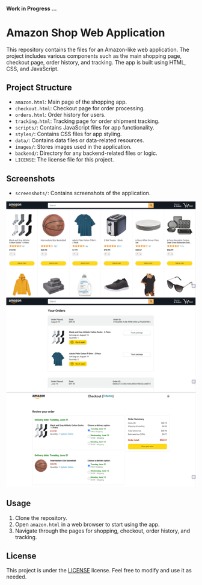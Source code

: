 #### Work in Progress ...

# Amazon Shop Web Application

This repository contains the files for an Amazon-like web application. The project includes various components such as the main shopping page, checkout page, order history, and tracking. The app is built using HTML, CSS, and JavaScript.

## Project Structure

- `amazon.html`: Main page of the shopping app.
- `checkout.html`: Checkout page for order processing.
- `orders.html`: Order history for users.
- `tracking.html`: Tracking page for order shipment tracking.
- `scripts/`: Contains JavaScript files for app functionality.
- `styles/`: Contains CSS files for app styling.
- `data/`: Contains data files or data-related resources.
- `images/`: Stores images used in the application.
- `backend/`: Directory for any backend-related files or logic.
- `LICENSE`: The license file for this project.



## Screenshots

- `screenshots/`: Contains screenshots of the application.

![Main Page](screenshots/amazon_project_01.png)
![Checkout Page](screenshots/amazon_project_02.png)
![Cart Page](screenshots/amazon_project_03.png)


## Usage

1. Clone the repository.
2. Open `amazon.html` in a web browser to start using the app.
3. Navigate through the pages for shopping, checkout, order history, and tracking.

## License

This project is under the [LICENSE](LICENSE) license. Feel free to modify and use it as needed.

